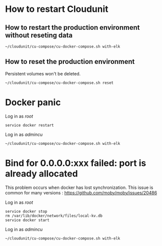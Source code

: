 # How to restart Cloudunit

## How to restart the production environment without reseting data

```
~/cloudunit/cu-compose/cu-docker-compose.sh with-elk
```

## How to reset the production environment 

Persistent volumes won't be deleted. 

```
~/cloudunit/cu-compose/cu-docker-compose.sh reset
```

# Docker panic

Log in as *root*
```
service docker restart
```

Log in as *admincu*
```
~/cloudunit/cu-compose/cu-docker-compose.sh with-elk
```

# Bind for 0.0.0.0:xxx failed: port is already allocated

This problem occurs when docker has lost synchronization.
This issue is common for many versions : https://github.com/moby/moby/issues/20486

Log in as *root*
```
service docker stop
rm /var/lib/docker/network/files/local-kv.db
service docker start
```

Log in as *admincu*
```
~/cloudunit/cu-compose/cu-docker-compose.sh with-elk
```

